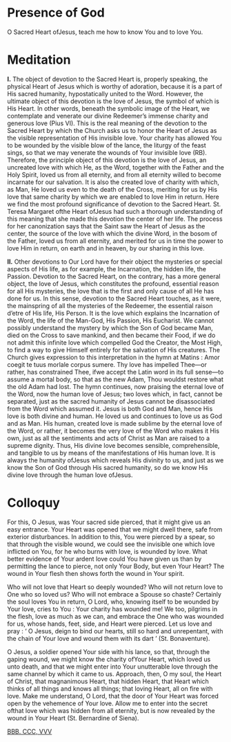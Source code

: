 # Presence of God

O Sacred Heart ofJesus, teach me how to know You and to love You.

# Meditation

**I.** The object of devotion to the Sacred Heart is, properly speaking, the physical Heart of Jesus which is worthy of adoration, because it is a part of His sacred humanity, hypostatically united to the Word. However, the ultimate object of this devotion is the love of Jesus, the symbol of which is His Heart. In other words, beneath the symbolic image of the Heart, we contemplate and venerate our divine Redeemer’s immense charity and generous love (Pius VI). This is the real meaning of the devotion to the Sacred Heart by which the Church asks us to honor the Heart of Jesus as the visible representation of His invisible love. Your charity has allowed You to be wounded by the visible blow of the lance, the liturgy of the feast sings, so that we may venerate the wounds of Your invisible love (RB). Therefore, the principle object of this devotion is the love of Jesus, an uncreated love with which He, as the Word, together with the Father and the Holy Spirit, loved us from all eternity, and from all eternity willed to become incarnate for our salvation. It is also the created love of charity with which, as Man, He loved us even to the death of the Cross, meriting for us by His love that same charity by which we are enabled to love Him in return. Here we find the most profound significance of devotion to the Sacred Heart. St. Teresa Margaret ofthe Heart ofJesus had such a thorough understanding of this meaning that she made this devotion the center of her life. The process for her canonization says that the Saint saw the Heart of Jesus as the center, the source of the love with which the divine Word, in the bosom of the Father, loved us from all eternity, and merited for us in time the power to love Him in return, on earth and in heaven, by our sharing in this love.

**II.** Other devotions to Our Lord have for their object the mysteries or special aspects of His life, as for example, the Incarnation, the hidden life, the Passion. Devotion to the Sacred Heart, on the contrary, has a more general object, the love of Jesus, which constitutes the profound, essential reason for all His mysteries, the love that is the first and only cause of all He has done for us. In this sense, devotion to the Sacred Heart touches, as it were, the mainspring of all the mysteries of the Redeemer, the essential raison d’etre of His life, His Person. It is the love which explains the Incarnation of the Word, the life of the Man-God, His Passion, His Eucharist. We cannot possibly understand the mystery by which the Son of God became Man, died on the Cross to save mankind, and then became their Food, if we do not admit this infinite love which compelled God the Creator, the Most High, to find a way to give Himself entirely for the salvation of His creatures. The Church gives expression to this interpretation in the hymn at Matins : Amor coegit te tuus morlale corpus sumere. Thy love has impelled Thee—or rather, has constrained Thee, ifwe accept the Latin word in its full sense—to assume a mortal body, so that as the new Adam, Thou wouldst restore what the old Adam had lost. The hymn continues, now praising the eternal love of the Word, now the human love of Jesus; two loves which, in fact, cannot be separated, just as the sacred humanity of Jesus cannot be disassociated from the Word which assumed it. Jesus is both God and Man, hence His love is both divine and human. He loved us and continues to love us as God and as Man. His human, created love is made sublime by the eternal love of the Word, or rather, it becomes the very love of the Word who makes it His own, just as all the sentiments and acts of Christ as Man are raised to a supreme dignity. Thus, His divine love becomes sensible, comprehensible, and tangible to us by means of the manifestations of His human love. It is always the humanity ofJesus which reveals His divinity to us, and just as we know the Son of God through His sacred humanity, so do we know His divine love through the human love ofJesus.

# Colloquy

For this, O Jesus, was Your sacred side pierced, that it might give us an easy entrance. Your Heart was opened that we might dwell there, safe from exterior disturbances. In addition to this, You were pierced by a spear, so that through the visible wound, we could see the invisible one which love inflicted on You, for he who burns with love, is wounded by love. What better evidence of Your ardent love could You have given us than by permitting the lance to pierce, not only Your Body, but even Your Heart? The wound in Your flesh then shows forth the wound in Your spirit.

Who will not love that Heart so deeply wounded? Who will not return love to One who so loved us? Who will not embrace a Spouse so chaste? Certainly the soul loves You in return, O Lord, who, knowing itself to be wounded by Your love, cries to You : Your charity has wounded me! We too, pilgrims in the flesh, love as much as we can, and embrace the One who was wounded for us, whose hands, feet, side, and Heart were pierced. Let us love and pray : ‘ O Jesus, deign to bind our hearts, still so hard and unrepentant, with the chain of Your love and wound them with its dart ’ (St. Bonaventure).

O Jesus, a soldier opened Your side with his lance, so that, through the gaping wound, we might know the charity ofYour Heart, which loved us unto death, and that we might enter into Your unutterable love through the same channel by which it came to us. Approach, then, O my soul, the Heart of Christ, that magnanimous Heart, that hidden Heart, that Heart which thinks of all things and knows all things; that loving Heart, all on fire with love. Make me understand, O Lord, that the door of Your Heart was forced open by the vehemence of Your love. Allow me to enter into the secret ofthat love which was hidden from all eternity, but is now revealed by the wound in Your Heart (St. Bernardine of Siena).

[BBB. CCC, VVV](https://vulgata.online/bible/BBB.CCC?ed=DR2&vfn=DR2.BBB.CCC.VVV:vs)
